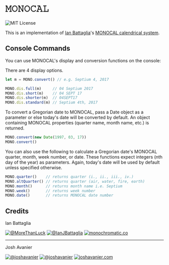 # &#120444;&#120446;&#120445;&#120446;&#120434;&#120432;&#120443;
![MIT License](https://joshavanier.github.io/badges/mit.svg)

This is an implementation of [Ian Battaglia](https://twitter.com/IanJBattaglia)'s [MONOCAL calendrical system](https://monochromatic.co/metachromatic/hub/2017/1/16/monocal-1).

## Console Commands
You can use MONOCAL's display and conversion functions on the console:

There are 4 display options.

```javascript
let m = MONO.convert() // e.g. Septium 4, 2017

MONO.dis.full(m)     // 04 Septium 2017
MONO.dis.short(m)    // 04 SEPT 17
MONO.dis.shorter(m)  // 04SEPT17
MONO.dis.standard(m) // Septium 4th, 2017
```

To convert a Gregorian date to MONOCAL, pass a Date object as a parameter or else today's date will be converted by default. An object containing MONOCAL properties (quarter name, month name, etc.) is returned.

```javascript
MONO.convert(new Date(1997, 03, 17))
MONO.convert()
```

You can also use the following to calculate a Gregorian date's MONOCAL quarter, month, week number, or date. These functions expect integers (nth day of the year) as parameters. Again, today's date will be used by default unless specified otherwise.

```javascript
MONO.quarter()    // returns quarter (i., ii., iii., iv.)
MONO.altQuarter() // returns quarter (air, water, fire, earth)
MONO.month()      // returns month name i.e. Septium
MONO.week()       // returns week number
MONO.date()       // returns MONOCAL date number
```

## Credits
Ian Battaglia

[![@MoreThanLuck](https://joshavanier.github.io/badges/github.svg)](https://github.com/MoreThanLuck)
[![@IanJBattaglia](https://joshavanier.github.io/badges/twitter.svg)](https://twitter.com/IanJBattaglia)
[![monochromatic.co](https://joshavanier.github.io/badges/website.svg)](https://monochromatic.co)

---
Josh Avanier

[![@joshavanier](https://joshavanier.github.io/badges/github.svg)](https://github.com/joshavanier)
[![@joshavanier](https://joshavanier.github.io/badges/twitter.svg)](https://twitter.com/joshavanier)
[![joshavanier.com](https://joshavanier.github.io/badges/website.svg)](https://joshavanier.com)
